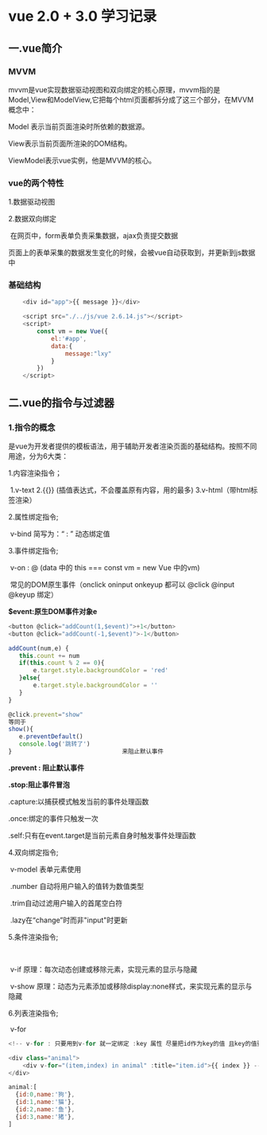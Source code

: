 # vue 2.0 + 3.0 学习记录



## 一.vue简介

### MVVM

mvvm是vue实现数据驱动视图和双向绑定的核心原理，mvvm指的是Model,View和ModelView,它把每个html页面都拆分成了这三个部分，在MVVM概念中：

Model 表示当前页面渲染时所依赖的数据源。

View表示当前页面所渲染的DOM结构。

ViewModel表示vue实例，他是MVVM的核心。

### vue的两个特性

1.数据驱动视图

2.数据双向绑定

​	在网页中，form表单负责采集数据，ajax负责提交数据

​	页面上的表单采集的数据发生变化的时候，会被vue自动获取到，并更新到js数据中



### 基础结构

```js
    <div id="app">{{ message }}</div>

    <script src="./../js/vue 2.6.14.js"></script>
    <script>
        const vm = new Vue({
            el:'#app',
            data:{
                message:"lxy"
            }
        })
    </script>
```



## 二.vue的指令与过滤器

### 1.指令的概念

是vue为开发者提供的模板语法，用于辅助开发者渲染页面的基础结构。按照不同用途，分为6大类：

1.内容渲染指令；

​	1.v-text   2.{{}} (插值表达式，不会覆盖原有内容，用的最多)  3.v-html（带html标签渲染）

2.属性绑定指令;

​	v-bind    简写为：“ : ” 动态绑定值

3.事件绑定指令;

​	v-on : @     (data 中的 this === const vm = new Vue 中的vm)

​	常见的DOM原生事件（onclick oninput onkeyup 都可以 @click @input @keyup 绑定）

**$event:原生DOM事件对象e**

```js
<button @click="addCount(1,$event)">+1</button>
<button @click="addCount(-1,$event)">-1</button>

addCount(num,e) {
   this.count += num
   if(this.count % 2 == 0){
       e.target.style.backgroundColor = 'red'
   }else{
       e.target.style.backgroundColor = ''
   }
}
```

```js
@click.prevent="show"
等同于
show(){
   e.preventDefault()
   console.log('跳转了')
}								来阻止默认事件
```

**.prevent : 阻止默认事件**

**.stop:阻止事件冒泡**

.capture:以捕获模式触发当前的事件处理函数

.once:绑定的事件只触发一次

.self:只有在event.target是当前元素自身时触发事件处理函数


4.双向绑定指令;

​	v-model 表单元素使用

​	.number 自动将用户输入的值转为数值类型

​	.trim自动过滤用户输入的首尾空白符

​	.lazy在“change”时而非"input"时更新



5.条件渲染指令;

​	

​	v-if 原理：每次动态创建或移除元素，实现元素的显示与隐藏  

​	v-show 原理：动态为元素添加或移除display:none样式，来实现元素的显示与隐藏



6.列表渲染指令;



​	v-for

```js
<!-- v-for : 只要用到v-for 就一定绑定 :key 属性 尽量把id作为key的值 且key的值要求为字符串或number型 key的值不能重复-->

<div class="animal">
    <div v-for="(item,index) in animal" :title="item.id">{{ index }} -- {{ item.name }}</div>
</div>

animal:[
  {id:0,name:'狗'},
  {id:1,name:'猫'},
  {id:2,name:'鱼'},
  {id:3,name:'猪'},
]
```

























